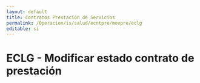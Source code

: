 ```yaml
---
layout: default
title: Contratos Prestación de Servicios
permalink: /Operacion/is/salud/ecntpre/movpre/eclg
editable: si
---
```


# ECLG - Modificar estado contrato de prestación